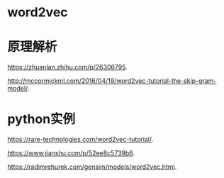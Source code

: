 word2vec
========

# 原理解析

https://zhuanlan.zhihu.com/p/26306795.

http://mccormickml.com/2016/04/19/word2vec-tutorial-the-skip-gram-model/.


# python实例

https://rare-technologies.com/word2vec-tutorial/.

https://www.jianshu.com/p/52ee8c5739b6.

https://radimrehurek.com/gensim/models/word2vec.html.

